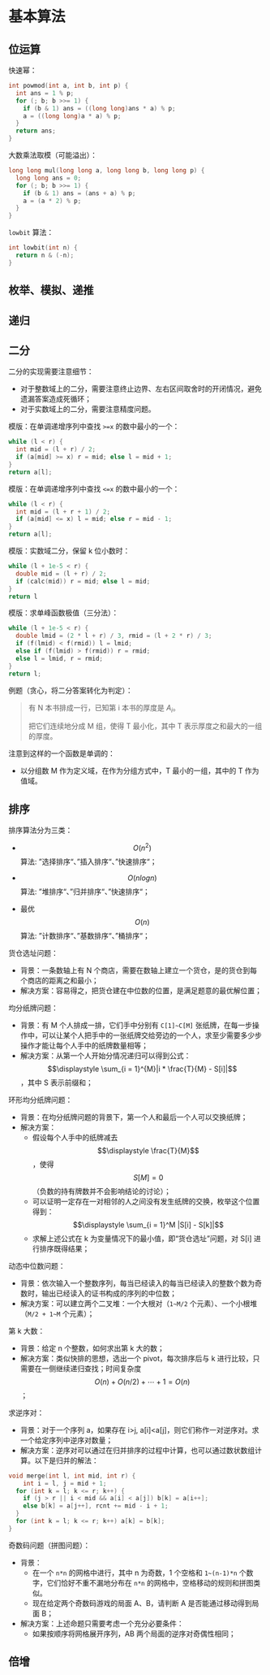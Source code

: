 # 基本算法

## 位运算

快速幂：

```c++
int powmod(int a, int b, int p) {
  int ans = 1 % p;
  for (; b; b >>= 1) {
    if (b & 1) ans = ((long long)ans * a) % p;
    a = ((long long)a * a) % p;
  }
  return ans;
}
```

大数乘法取模（可能溢出）：

```c++
long long mul(long long a, long long b, long long p) {
  long long ans = 0;
  for (; b; b >>= 1) {
    if (b & 1) ans = (ans + a) % p;
    a = (a * 2) % p;
  }
}
```

`lowbit` 算法：

```c++
int lowbit(int n) {
  return n & (-n);
}
```

## 枚举、模拟、递推

## 递归

## 二分

二分的实现需要注意细节：

- 对于整数域上的二分，需要注意终止边界、左右区间取舍时的开闭情况，避免遗漏答案造成死循环；
- 对于实数域上的二分，需要注意精度问题。

模版：在单调递增序列中查找 `>=x` 的数中最小的一个：

```c++
while (l < r) {
  int mid = (l + r) / 2;
  if (a[mid] >= x) r = mid; else l = mid + 1;
}
return a[l];
```

模版：在单调递增序列中查找 `<=x` 的数中最小的一个：

```c++
while (l < r) {
  int mid = (l + r + 1) / 2;
  if (a[mid] <= x) l = mid; else r = mid - 1;
}
return a[l];
```

模版：实数域二分，保留 k 位小数时：

```c++
while (l + 1e-5 < r) {
  double mid = (l + r) / 2;
  if (calc(mid)) r = mid; else l = mid;
}
return l
```

模版：求单峰函数极值（三分法）：

```c++
while (l + 1e-5 < r) {
  double lmid = (2 * l + r) / 3, rmid = (l + 2 * r) / 3;
  if (f(lmid) < f(rmid)) l = lmid;
  else if (f(lmid) > f(rmid)) r = rmid;
  else l = lmid, r = rmid;
}
return l;
```

例题（贪心，将二分答案转化为判定）：

> 有 N 本书排成一行，已知第 i 本书的厚度是 $A_i$。
>
> 把它们连续地分成 M 组，使得 T 最小化，其中 T 表示厚度之和最大的一组的厚度。

注意到这样的一个函数是单调的：

- 以分组数 M 作为定义域，在作为分组方式中，T 最小的一组，其中的 T 作为值域。

## 排序

排序算法分为三类：

- $$O(n^2)$$ 算法: ”选择排序“、”插入排序“、”快速排序“；

- $$O(n logn)$$ 算法: ”堆排序“、”归并排序“、”快速排序“；
- 最优 $$O(n)$$ 算法: ”计数排序“、”基数排序“、”桶排序“；

货仓选址问题：

- 背景：一条数轴上有 N 个商店，需要在数轴上建立一个货仓，是的货仓到每个商店的距离之和最小；
- 解决方案：容易得之，把货仓建在中位数的位置，是满足题意的最优解位置；

均分纸牌问题：

- 背景：有 M 个人排成一排，它们手中分别有 `C[1]~C[M]` 张纸牌，在每一步操作中，可以让某个人把手中的一张纸牌交给旁边的一个人，求至少需要多少步操作才能让每个人手中的纸牌数量相等；
- 解决方案：从第一个人开始分情况递归可以得到公式：$$\displaystyle \sum_{i = 1}^{M}|i * \frac{T}{M} - S[i]|$$，其中 S 表示前缀和；

环形均分纸牌问题：

- 背景：在均分纸牌问题的背景下，第一个人和最后一个人可以交换纸牌；
- 解决方案：
  - 假设每个人手中的纸牌减去 $$\displaystyle \frac{T}{M}$$，使得 $$S[M] = 0$$（负数的持有牌数并不会影响结论的讨论）；
  - 可以证明一定存在一对相邻的人之间没有发生纸牌的交换，枚举这个位置得到：$$\displaystyle \sum_{i = 1}^M |S[i] - S[k]|$$
  - 求解上述公式在 k 为变量情况下的最小值，即“货仓选址”问题，对 S[i] 进行排序既得结果；

动态中位数问题：

- 背景：依次输入一个整数序列，每当已经读入的每当已经读入的整数个数为奇数时，输出已经读入的证书构成的序列的中位数；
- 解决方案：可以建立两个二叉堆：一个大根对（`1~M/2` 个元素）、一个小根堆（`M/2 + 1~M` 个元素）；

第 k 大数：

- 背景：给定 n 个整数，如何求出第 k 大的数；
- 解决方案：类似快排的思想，选出一个 pivot，每次排序后与 k 进行比较，只需要在一侧继续递归查找；时间复杂度 $$O(n) + O(n/2) + \cdots + 1 = O(n)$$；

求逆序对：

- 背景：对于一个序列 a，如果存在 i>j, a[i]<a[j]，则它们称作一对逆序对。求一个给定序列中逆序对数量；
- 解决方案：逆序对可以通过在归并排序的过程中计算，也可以通过数状数组计算。以下是归并的解法：

```c++
void merge(int l, int mid, int r) {
	int i = l, j = mid + 1;
  for (int k = l; k <= r; k++) {
    if (j > r || i < mid && a[i] < a[j]) b[k] = a[i++];
    else b[k] = a[j++], rcnt += mid - i + 1;
  }
  for (int k = l; k <= r; k++) a[k] = b[k];
}
```

奇数码问题（拼图问题）：

- 背景：
  - 在一个 `n*n` 的网格中进行，其中 n 为奇数，1 个空格和 `1~(n-1)*n` 个数字，它们恰好不重不漏地分布在 `n*n` 的网格中，空格移动的规则和拼图类似。
  - 现在给定两个奇数码游戏的局面 A、B，请判断 A 是否能通过移动得到局面 B；
- 解决方案：上述命题只需要考虑一个充分必要条件：
  - 如果按顺序将网格展开序列，AB 两个局面的逆序对奇偶性相同；

## 倍增


